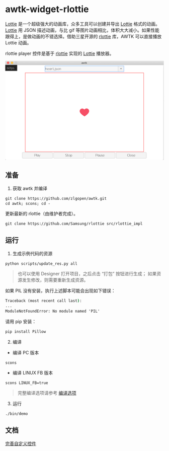 # awtk-widget-rlottie

[Lottie](https://airbnb.design/lottie)  是一个超级强大的动画库，众多工具可以创建并导出 [Lottie](https://airbnb.design/lottie) 格式的动画。 [Lottie](https://airbnb.design/lottie) 用 JSON 描述动画，与比 gif 等图片动画相比，体积大大减小。如果性能跟得上，是做动画的不错选择。借助三星开源的 [rlottie](https://github.com/Samsung/rlottie) 库，AWTK 可以直接播放 Lottie 动画。

rlottie player 控件是基于 [rlottie](https://github.com/Samsung/rlottie) 实现的 [Lottie](https://airbnb.design/lottie/) 播放器。

![](docs/images/ui.png)

## 准备

1. 获取 awtk 并编译

```
git clone https://github.com/zlgopen/awtk.git
cd awtk; scons; cd -
```

更新最新的 rlottie（由维护者完成）。

```
git clone https://github.com/Samsung/rlottie src/rlottie_impl
```

## 运行
1. 生成示例代码的资源

```
python scripts/update_res.py all
```
> 也可以使用 Designer 打开项目，之后点击 “打包” 按钮进行生成；
> 如果资源发生修改，则需要重新生成资源。

如果 PIL 没有安装，执行上述脚本可能会出现如下错误：
```cmd
Traceback (most recent call last):
...
ModuleNotFoundError: No module named 'PIL'
```
请用 pip 安装：
```cmd
pip install Pillow
```

2. 编译

* 编译 PC 版本

```
scons
```

* 编译 LINUX FB 版本

```
scons LINUX_FB=true
```

> 完整编译选项请参考 [编译选项](https://github.com/zlgopen/awtk-widget-generator/blob/master/docs/build_options.md)

3. 运行

```
./bin/demo
```

## 文档

[完善自定义控件](https://github.com/zlgopen/awtk-widget-generator/blob/master/docs/improve_generated_widget.md)
